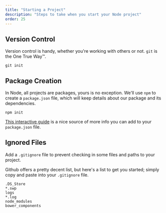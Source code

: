 ```yaml
---
title: "Starting a Project"
description: "Steps to take when you start your Node project"
order: 25
---
```


## Version Control

Version control is handy, whether you're working with others or not. `git` is the One True Way™.

`git init`

## Package Creation

In Node, all projects are packages, yours is no exception. We'll use `npm` to create a `package.json` file, which will keep details about our package and its dependencies.

`npm init`

[This interactive guide](http://package.json.nodejitsu.com/) is a nice source of more info you can add to your `package.json` file.

## Ignored Files

Add a `.gitignore` file to prevent checking in some files and paths to your project.

Github offers a pretty decent list, but here's a list to get you started; simply copy and paste into your `.gitignore` file.

````
.DS_Store
*.swp
logs
*.log
node_modules
bower_components
````